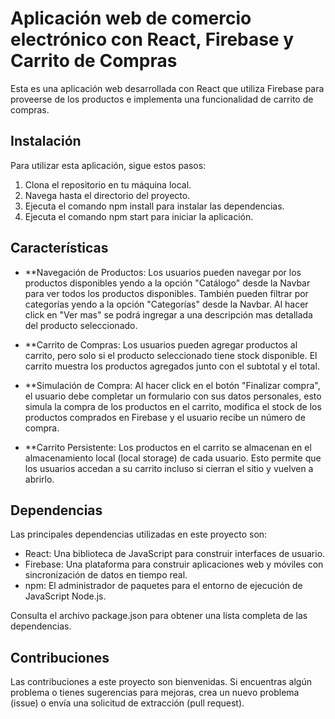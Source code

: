 # Aplicación web de comercio electrónico con React, Firebase y Carrito de Compras

Esta es una aplicación web desarrollada con React que utiliza Firebase para proveerse de los productos e implementa una funcionalidad de carrito de compras.

## Instalación

Para utilizar esta aplicación, sigue estos pasos:

1.  Clona el repositorio en tu máquina local.
2.  Navega hasta el directorio del proyecto.
3.  Ejecuta el comando npm install para instalar las dependencias.
4.  Ejecuta el comando npm start para iniciar la aplicación.

## Características

- **Navegación de Productos: Los usuarios pueden navegar por los productos disponibles yendo a la opción "Catálogo" desde la Navbar para ver todos los productos disponibles. También pueden filtrar por categorías yendo a la opción "Categorías" desde la Navbar. Al hacer click en "Ver mas" se podrá ingregar a una descripción mas detallada del producto seleccionado.

- **Carrito de Compras: Los usuarios pueden agregar productos al carrito, pero solo si el producto seleccionado tiene stock disponible. El carrito muestra los productos agregados junto con el subtotal y el total.

- **Simulación de Compra: Al hacer click en el botón "Finalizar compra", el usuario debe completar un formulario con sus datos personales, esto simula la compra de los productos en el carrito, modifica el stock de los productos comprados en Firebase y el usuario recibe un número de compra.

- **Carrito Persistente: Los productos en el carrito se almacenan en el almacenamiento local (local storage) de cada usuario. Esto permite que los usuarios accedan a su carrito incluso si cierran el sitio y vuelven a abrirlo.

## Dependencias

Las principales dependencias utilizadas en este proyecto son:

-   React: Una biblioteca de JavaScript para construir interfaces de usuario.
-   Firebase: Una plataforma para construir aplicaciones web y móviles con sincronización de datos en tiempo real.
-   npm: El administrador de paquetes para el entorno de ejecución de JavaScript Node.js.

Consulta el archivo package.json para obtener una lista completa de las dependencias.

## Contribuciones

Las contribuciones a este proyecto son bienvenidas. Si encuentras algún problema o tienes sugerencias para mejoras, crea un nuevo problema (issue) o envía una solicitud de extracción (pull request).
